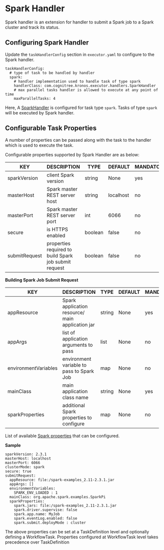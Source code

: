 # Spark Handler

Spark handler is an extension for handler to submit a Spark job to a Spark cluster and track its status.

## Configuring Spark Handler

Update the `taskHandlerConfig` section in `executor.yaml` to configure to the Spark handler.

```
taskHandlerConfig:
  # type of task to be handled by handler
  spark:
    # handler implementation used to handle task of type spark
    handlerClass: com.cognitree.kronos.executor.handlers.SparkHandler
    # max parallel tasks handler is allowed to execute at any point of time
    maxParallelTasks: 4
```

Here, A [SparkHandler](src/main/java/com/cognitree/kronos/executor/handlers/SparkHandler.java) is configured for task type `spark`. Tasks of type `spark` will be executed by Spark handler.

## Configurable Task Properties

A number of properties can be passed along with the task to the handler which is used to execute the task.

Configurable properties supported by Spark Handler are as below:

| KEY              | DESCRIPTION                                                | TYPE         | DEFAULT      | MANDATORY |
|------------------|------------------------------------------------------------|--------------|--------------|-----------|
| sparkVersion     | client Spark version                                       | string       | None         | yes       |
| masterHost       | Spark master REST server host                              | string       | localhost    | no        |
| masterPort       | Spark master REST server port                              | int          | 6066         | no        |
| secure           | is HTTPS enabled                                           | boolean      | false        | no        |
| submitRequest    | properties required to build Spark job submit request      | boolean      | false        | no        |

**Building Spark Job Submit Request**

| KEY                   | DESCRIPTION                                                | TYPE         | DEFAULT      | MANDATORY |
|-----------------------|------------------------------------------------------------|--------------|--------------|-----------|
| appResource           | Spark application resource/ main application jar           | string       | None         | yes       |
| appArgs               | list of application arguments to pass                      | list         | None         | no        |
| environmentVariables  | environment variable to pass to Spark Job                  | map          | None         | no        |
| mainClass             | main application class name                                | string       | None         | yes       |
| sparkProperties       | additional Spark properties to configure                   | map          | None         | no        |

List of available [Spark properties](https://spark.apache.org/docs/latest/configuration.html#viewing-spark-properties) that can be configured.

**Sample**
```
sparkVersion: 2.3.1
masterHost: localhost
masterPort: 6066
clusterMode: spark
secure: true
submitRequest:
  appResource: file:/spark-examples_2.11-2.3.1.jar
  appArgs: []
  environmentVariables:
    SPARK_ENV_LOADED : 1
  mainClass: org.apache.spark.examples.SparkPi
  sparkProperties:
    spark.jars: file:/spark-examples_2.11-2.3.1.jar
    spark.driver.supervise: false
    spark.app.name: MyJob
    spark.eventLog.enabled: false
    spark.submit.deployMode : cluster
```

The above properties can be set at a TaskDefinition level and optionally defining a WorkflowTask. Properties configured at WorkflowTask level takes precedence over TaskDefinition